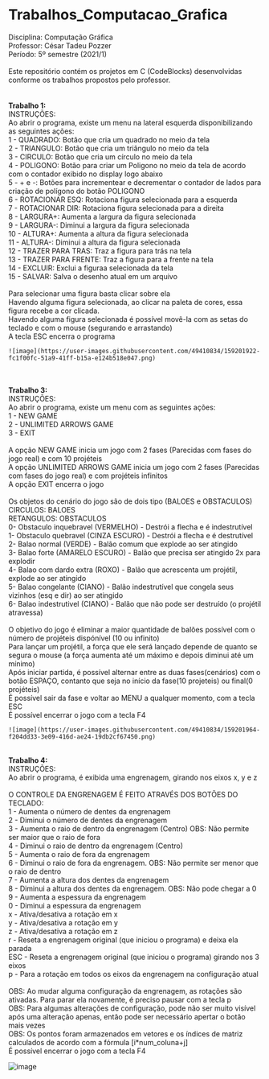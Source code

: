 # Trabalhos_Computacao_Grafica
 
Disciplina: Computação Gráfica<br/>
Professor: César Tadeu Pozzer<br/>
Período: 5º semestre (2021/1)<br/>
<br/>
Este repositório contém os projetos em C (CodeBlocks) desenvolvidas conforme os trabalhos propostos pelo professor.<br/>
<br/>
<br/>
<b>Trabalho 1:</b><br/>
INSTRUÇÕES:<br/>
	  Ao abrir o programa, existe um menu na lateral esquerda disponibilizando as seguintes ações:<br/>
    1 - QUADRADO: Botão que cria um quadrado no meio da tela<br/>
    2 - TRIANGULO: Botão que cria um triângulo no meio da tela<br/>
    3 - CIRCULO: Botão que cria um círculo no meio da tela<br/>
    4 - POLIGONO: Botão para criar um Poligono no meio da tela de acordo com o contador exibido no display logo abaixo<br/>
    5 - + e -: Botões para incrementear e decrementar o contador de lados para criação de polígono do botão POLIGONO<br/>
    6 - ROTACIONAR ESQ: Rotaciona figura selecionada para a esquerda<br/>
    7 - ROTACIONAR DIR: Rotaciona figura selecionada para a direita<br/>
    8 - LARGURA+: Aumenta a largura da figura selecionada<br/>
    9 - LARGURA-: Diminui a largura da figura selecionada<br/>
    10 - ALTURA+: Aumenta a altura da figura selecionada<br/>
    11 - ALTURA-: Diminui a altura da figura selecionada<br/>
    12 - TRAZER PARA TRAS: Traz a figura para trás na tela<br/>
    13 - TRAZER PARA FRENTE: Traz a figura para a frente na tela<br/>
    14 - EXCLUIR: Exclui a figuraa selecionada da tela<br/>
    15 - SALVAR: Salva o desenho atual em um arquivo<br/>
<br/>
    Para selecionar uma figura basta clicar sobre ela<br/>
    Havendo alguma figura selecionada, ao clicar na paleta de cores, essa figura recebe a cor clicada.<br/>
    Havendo alguma figura selecionada é possível movê-la com as setas do teclado e com o mouse (segurando e arrastando)<br/>
    A tecla ESC encerra o programa<br/>
    
    ![image](https://user-images.githubusercontent.com/49410834/159201922-fc1f00fc-51a9-41ff-b15a-e124b518e047.png)
    
<br/>
<br/>
<b>Trabalho 3:</b><br/>
INSTRUÇÕES:<br/>
	  Ao abrir o programa, existe um menu com as seguintes ações:<br/>
    1 - NEW GAME<br/>
    2 - UNLIMITED ARROWS GAME<br/>
    3 - EXIT<br/>
<br/>
    A opção NEW GAME inicia um jogo com 2 fases (Parecidas com fases do jogo real) e com 10 projéteis<br/>
    A opção UNLIMITED ARROWS GAME inicia um jogo com 2 fases (Parecidas com fases do jogo real) e com projéteis infinitos<br/>
    A opção EXIT encerra o jogo<br/>
<br/>
    Os objetos do cenário do jogo são de dois tipo (BALOES e OBSTACULOS)<br/>
    CIRCULOS: BALOES<br/>
    RETANGULOS: OBSTACULOS<br/>
    0- Obstaculo inquebravel (VERMELHO) - Destrói a flecha e é indestrutível<br/>
    1- Obstaculo quebravel (CINZA ESCURO) - Destrói a flecha e é destrutível<br/>
    2- Balao normal (VERDE) - Balão comum que explode ao ser atingido<br/>
    3- Balao forte (AMARELO ESCURO) - Balão que precisa ser atingido 2x para explodir<br/>
    4- Balao com dardo extra (ROXO) - Balão que acrescenta um projétil, explode ao ser atingido<br/>
    5- Balao congelante (CIANO) - Balão indestrutível que congela seus vizinhos (esq e dir) ao ser atingido<br/>
    6- Balao indestrutivel (CIANO) - Balão que não pode ser destruído (o projétil atravessa)<br/>
<br/>
    O objetivo do jogo é eliminar a maior quantidade de balões possível com o número de projéteis dispónível (10 ou infinito)<br/>
    Para lançar um projétil, a força que ele será lançado depende de quanto se segura o mouse (a força aumenta até um máximo e depois diminui até um mínimo)<br/>
    Após iniciar partida, é possível alternar entre as duas fases(cenários) com o botão ESPAÇO, contanto que seja no início da fase(10 projeteis) ou final(0 projéteis)<br/>
    É possível sair da fase e voltar ao MENU a qualquer momento, com a tecla ESC<br/>
    É possível encerrar o jogo com a tecla F4<br/>
    
    ![image](https://user-images.githubusercontent.com/49410834/159201964-f204dd33-3e09-416d-ae24-19db2cf67450.png)
    
<br/>  
<b>Trabalho 4:</b><br/>
INSTRUÇÕES:<br/>
	  Ao abrir o programa, é exibida uma engrenagem, girando nos eixos x, y e z<br/>
<br/>
    O CONTROLE DA ENGRENAGEM É FEITO ATRAVÉS DOS BOTÕES DO TECLADO:<br/>
    1 - Aumenta o número de dentes da engrenagem<br/>
    2 - Diminui o número de dentes da engrenagem<br/>
    3 - Aumenta o raio de dentro da engrenagem (Centro) OBS: Não permite ser maior que o raio de fora<br/>
    4 - Diminui o raio de dentro da engrenagem (Centro)<br/>
    5 - Aumenta o raio de fora da engrenagem<br/>
    6 - Diminui o raio de fora da engrenagem. OBS: Não permite ser menor que o raio de dentro<br/>
    7 - Aumenta a altura dos dentes da engrenagem<br/>
    8 - Diminui a altura dos dentes da engrenagem. OBS: Não pode chegar a 0<br/>
    9 - Aumenta a espessura da engrenagem<br/>
    0 - Diminui a espessura da engrenagem<br/>
    x - Ativa/desativa a rotação em x<br/>
    y - Ativa/desativa a rotação em y<br/>
    z - Ativa/desativa a rotação em z<br/>
    r - Reseta a engrenagem original (que iniciou o programa) e deixa ela parada<br/>
    ESC - Reseta a engrenagem original (que iniciou o programa) girando nos 3 eixos<br/>
    p - Para a rotação em todos os eixos da engrenagem na configuração atual<br/>
<br/>
    OBS: Ao mudar alguma configuração da engrenagem, as rotações são ativadas. Para parar ela novamente, é preciso pausar com a tecla p<br/>
    OBS: Para algumas alterações de configuração, pode não ser muito visível após uma alteração apenas, então pode ser necessário apertar o botão mais vezes<br/>
    OBS: Os pontos foram armazenados em vetores e os índices de matriz calculados de acordo com a fórmula [i*num_coluna+j]<br/>
    É possível encerrar o jogo com a tecla F4<br/>
    
   ![image](https://user-images.githubusercontent.com/49410834/159201834-de0d39d1-834a-4865-aca1-e7439445ac46.png)

